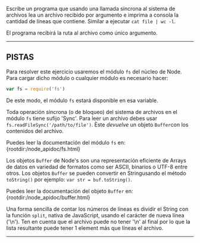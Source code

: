 Escribe un programa que usando una llamada síncrona al sistema de archivos lea un archivo recibido por argumento e imprima a consola la cantidad de líneas que contiene. Similar a ejecutar `cat file | wc -l`.

El programa recibirá la ruta al archivo como único argumento.

----------------------------------------------------------------------
## PISTAS

Para resolver este ejercicio usaremos el módulo `fs` del nùcleo de Node. Para cargar dicho módulo o cualquier módulo es necesario hacer:

```js
var fs = require('fs')
```

De este modo, el módulo `fs` estará disponible en esa variable.

Toda operación síncrona (o de bloqueo) del sistema de archivos en el módulo `fs` tiene sufijo 'Sync'. Para leer un archivo debes usar `fs.readFileSync('/path/to/file')`. Èste *devuelve* un objeto `Buffer`con los contenidos del archivo.

Puedes leer la documentación del módulo `fs` en:
  {rootdir:/node_apidoc/fs.html}

Los objetos `Buffer` de Node's son una representación eficiente de Arrays de datos en variedad de formatos como ser ASCII, binarios o UTF-8 entre otros. Los objetos `Buffer` se pueden convertir en Stringusando el método  `toString()` por ejemplo: `var str = buf.toString()`.

Puedes leer la documentación del objeto `Buffer` en:
  {rootdir:/node_apidoc/buffer.html}

Una forma sencilla de contar los números de líneas es dividir el String con la función `split`, nativa de JavaScript, usando el carácter de nueva línea ('\n'). Ten en cuenta que el archivo puede no tener '\n' al final por lo que la lista resultante puede tener 1 element más que líneas el archivo.

----------------------------------------------------------------------